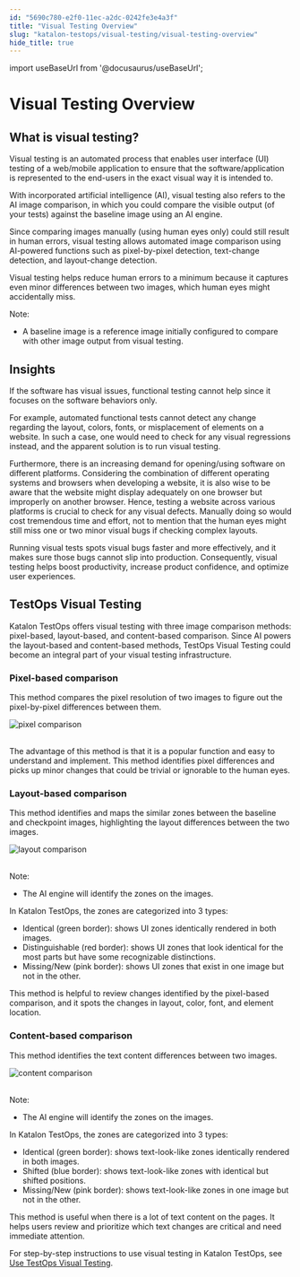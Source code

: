 ```yaml
---
id: "5690c780-e2f0-11ec-a2dc-0242fe3e4a3f"
title: "Visual Testing Overview"
slug: "katalon-testops/visual-testing/visual-testing-overview"
hide_title: true
---
```

import useBaseUrl from '@docusaurus/useBaseUrl';

    

# <a id="id_visual-testing-overview" class="anchor_top_offset"/><a id="ariaid-title1" class="anchor_top_offset"/>Visual Testing Overview

    
    
  

## <a id="id_1" class="anchor_top_offset"/>What is visual testing?

<p xmlns="http://www.w3.org/1999/xhtml" className="p">Visual testing is an automated process that enables user   interface (UI) testing of a web/mobile application to ensure that   the software/application is represented to the end-users in the   exact visual way it is intended to.</p> 
<p xmlns="http://www.w3.org/1999/xhtml" className="p">With incorporated artificial intelligence (AI), visual testing   also refers to the AI image comparison, in which you could compare   the visible output (of your tests) against the baseline image using   an AI engine.</p> 
<p xmlns="http://www.w3.org/1999/xhtml" className="p">Since comparing images manually (using human eyes only) could   still result in human errors, visual testing allows automated image   comparison using AI-powered functions such as pixel-by-pixel   detection, text-change detection, and layout-change detection.</p> 
<p xmlns="http://www.w3.org/1999/xhtml" className="p">Visual testing helps reduce human errors to a minimum because it   captures even minor differences between two images, which human   eyes might accidentally miss.</p> 
<div xmlns="http://www.w3.org/1999/xhtml" className="note note note_note"><span className="note__title">Note:</span> 
  <ul className="ul"><li className="li"><p className="p">A baseline image is a reference image initially configured to
        compare with other image output from visual testing.</p></li></ul>
</div>
    

## <a id="id_2" class="anchor_top_offset"/>Insights

    
      
<p xmlns="http://www.w3.org/1999/xhtml" className="p">If the software has visual issues, functional testing cannot   help since it focuses on the software behaviors only.</p> 
      
<p xmlns="http://www.w3.org/1999/xhtml" className="p">For example, automated functional tests cannot detect any change   regarding the layout, colors, fonts, or misplacement of elements on   a website. In such a case, one would need to check for any visual   regressions instead, and the apparent solution is to run visual   testing.</p> 
      
<p xmlns="http://www.w3.org/1999/xhtml" className="p">Furthermore, there is an increasing demand for opening/using   software on different platforms. Considering the combination of   different operating systems and browsers when developing a website,   it is also wise to be aware that the website might display   adequately on one browser but improperly on another browser. Hence,   testing a website across various platforms is crucial to check for   any visual defects. Manually doing so would cost tremendous time   and effort, not to mention that the human eyes might still miss one   or two minor visual bugs if checking complex layouts.</p> 
      
<p xmlns="http://www.w3.org/1999/xhtml" className="p">Running visual tests spots visual bugs faster and more   effectively, and it makes sure those bugs cannot slip into   production. Consequently, visual testing helps boost productivity,   increase product confidence, and optimize user experiences.</p> 
    
  
    

## <a id="id_3" class="anchor_top_offset"/>TestOps Visual Testing

    
      
<p xmlns="http://www.w3.org/1999/xhtml" className="p">Katalon TestOps offers visual testing with three image   comparison methods: pixel-based, layout-based, and content-based   comparison. Since AI powers the layout-based and content-based   methods, TestOps Visual Testing could become an integral part of   your visual testing infrastructure.</p> 
    
              
      

### <a id="id_4" class="anchor_top_offset"/>Pixel-based comparison

      
        
<p xmlns="http://www.w3.org/1999/xhtml" className="p">This method compares the pixel resolution of two images to   figure out the pixel-by-pixel differences between them.</p> 
        
<p xmlns="http://www.w3.org/1999/xhtml" className="p">   <img className="image" src={useBaseUrl("https://github.com/katalon-studio/docs-images/raw/master/katalon-analytics/docs/testops-revamp-july-visual-testing/kt-visual-testing-pixel-ui-may2022.png")} alt="pixel comparison" /><br /><br /> </p> 
        
<p xmlns="http://www.w3.org/1999/xhtml" className="p">The advantage of this method is that it is a popular function   and easy to understand and implement. This method identifies pixel   differences and picks up minor changes that could be trivial or   ignorable to the human eyes.</p> 
      
    

### <a id="id_5" class="anchor_top_offset"/>Layout-based comparison

<p xmlns="http://www.w3.org/1999/xhtml" className="p">This method identifies and maps the similar zones between the   baseline and checkpoint images, highlighting the layout differences   between the two images.</p> 
<p xmlns="http://www.w3.org/1999/xhtml" className="p">   <img className="image" src={useBaseUrl("https://github.com/katalon-studio/docs-images/raw/master/katalon-analytics/docs/testops-revamp-july-visual-testing/kt-visual-testing-layout-ui-may2022.png")} alt="layout comparison" /><br /><br /> </p> 
<div xmlns="http://www.w3.org/1999/xhtml" className="note note note_note"><span className="note__title">Note:</span> 
  <ul className="ul"><li className="li"><p className="p">The AI engine will identify the zones on the images.</p></li></ul>
</div>
<p xmlns="http://www.w3.org/1999/xhtml" className="p">In Katalon TestOps, the zones are categorized into 3 types:</p> 
<ul xmlns="http://www.w3.org/1999/xhtml" className="ul"><li className="li">Identical (green border): shows UI zones identically rendered     in both images.</li><li className="li">Distinguishable (red border): shows UI zones that look     identical for the most parts but have some recognizable     distinctions.</li><li className="li">Missing/New (pink border): shows UI zones that exist in one     image but not in the other.</li></ul> 
<p xmlns="http://www.w3.org/1999/xhtml" className="p">This method is helpful to review changes identified by the   pixel-based comparison, and it spots the changes in layout, color,   font, and element location.</p> 

### <a id="id_6" class="anchor_top_offset"/>Content-based comparison

<p xmlns="http://www.w3.org/1999/xhtml" className="p">This method identifies the text content differences between two   images.</p> 
<p xmlns="http://www.w3.org/1999/xhtml" className="p">   <img className="image" src={useBaseUrl("https://github.com/katalon-studio/docs-images/raw/master/katalon-analytics/docs/testops-revamp-july-visual-testing/kt-visual-testing-text-content-ui-may2022.png")} alt="content comparison" /><br /><br /> </p> 
<div xmlns="http://www.w3.org/1999/xhtml" className="note note note_note"><span className="note__title">Note:</span> 
  <ul className="ul"><li className="li"><p className="p">The AI engine will identify the zones on the images.</p></li></ul>
</div>
<p xmlns="http://www.w3.org/1999/xhtml" className="p">In Katalon TestOps, the zones are categorized into 3 types:</p> 
<ul xmlns="http://www.w3.org/1999/xhtml" className="ul"><li className="li">Identical (green border): shows text-look-like zones     identically rendered in both images.</li><li className="li">Shifted (blue border): shows text-look-like zones with     identical but shifted positions.</li><li className="li">Missing/New (pink border): shows text-look-like zones in one     image but not in the other.</li></ul> 
<p xmlns="http://www.w3.org/1999/xhtml" className="p">This method is useful when there is a lot of text content on the   pages. It helps users review and prioritize which text changes are   critical and need immediate attention.</p> 
<p xmlns="http://www.w3.org/1999/xhtml" className="p">For step-by-step instructions to use visual testing in Katalon   TestOps, see <a className="xref" href="/docs/katalon-testops/visual-testing/use-testops-visual-testing#id_1">Use     TestOps Visual Testing</a>.</p> 
